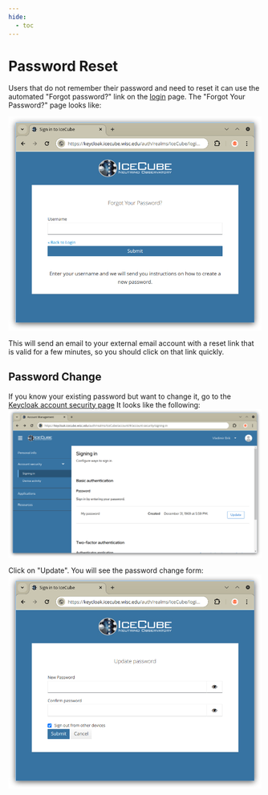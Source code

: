 ```yaml
---
hide:
  - toc
---
```


# Password Reset

Users that do not remember their password and need to reset it can use
the automated "Forgot password?" link on the [login](user_login.md) page.
The "Forgot Your Password?" page looks like:

![password reset](images/keycloak_reset_pwd.png)

This will send an email to your external email account with a reset link
that is valid for a few minutes, so you should click on that link quickly.

## Password Change

If you know your existing password but want to change it, go to the
[Keycloak account security page](https://keycloak.icecube.wisc.edu/auth/realms/IceCube/account/#/account-security/signing-in)
It looks like the following:
![account security](images/keycloak_account_security.png)

Click on "Update". You will see the password change form:
![account change password](images/keycloak_password.png)
